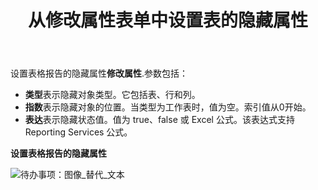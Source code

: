 ﻿---
title: 从修改属性表单中设置表的隐藏属性
type: docs
weight: 10
url: /zh/reportingservices/set-a-table-s-hide-attributes-from-the-modify-attribute-form/
---
设置表格报告的隐藏属性**修改属性**.参数包括：

- **类型**表示隐藏对象类型。它包括表、行和列。
- **指数**表示隐藏对象的位置。当类型为工作表时，值为空。索引值从0开始。
- **表达**表示隐藏状态值。值为 true、false 或 Excel 公式。该表达式支持 Reporting Services 公式。

**设置表格报告的隐藏属性** 

![待办事项：图像_替代_文本](set-a-table-s-hide-attributes-from-the-modify-attribute-form_1.png)
